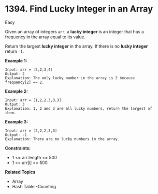 # 1394. Find Lucky Integer in an Array

Easy

Given an array of integers `arr`, a **lucky integer** is an integer that has a frequency in the array equal to its value.

Return the largest **lucky integer** in the array. If there is no **lucky integer** return `-1`.

 

**Example 1:**
```
Input: arr = [2,2,3,4]
Output: 2
Explanation: The only lucky number in the array is 2 because frequency[2] == 2.
```
**Example 2:**
```
Input: arr = [1,2,2,3,3,3]
Output: 3
Explanation: 1, 2 and 3 are all lucky numbers, return the largest of them.
```
**Example 3:**
```
Input: arr = [2,2,2,3,3]
Output: -1
Explanation: There are no lucky numbers in the array.
 ```

**Constraints:**

- 1 <= arr.length <= 500
- 1 <= arr[i] <= 500

**Related Topics**
- Array
- Hash Table
 -Counting